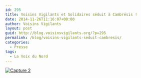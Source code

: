 ```yaml
---
id: 295
title: Voisins Vigilants et Solidaires séduit à Cambrésis !
date: 2014-11-26T11:16:07+00:00
author: Voisins Vigilants
layout: post
guid: http://blog.voisinsvigilants.org/?p=295
permalink: /blog/voisins-vigilants-seduit-cambresis/
categories:
  - Presse
tags:
  - La Voix du Nord
---
```

[<img class="alignleft wp-image-296 size-full" src="./../../images/2014/11/Capture-2.jpg" alt="Capture 2" />](./../../images/2014/11/Capture-2.jpg)
